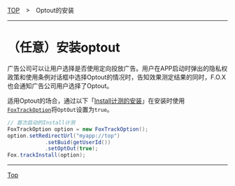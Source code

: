 [TOP](../../README.md)　>　Optout的安装

---

# （任意）安装optout

广告公司可以让用户选择是否使用定向投放广告。用户在APP启动时弹出的隐私权政策和使用条例对话框中选择Optout的情况时，告知效果测定结果的同时，F.O.X也会通知广告公司用户选择了Optout。

适用Optout的场合，通过以下「[Install计测的安装](../track_install/README.md#track_install_optional)」在安装时使用[`FoxTrackOption`](../sdk_api/README.md#foxtrackoption)将`OptOut`设置为`true`。

```java
// 首次启动的Install计测
FoxTrackOption option = new FoxTrackOption();
option.setRedirectUrl("myapp://top")
			.setBuid(getUserId())
			.setOptOut(true);
Fox.trackInstall(option);
```

---
[Top](../../README.md)
